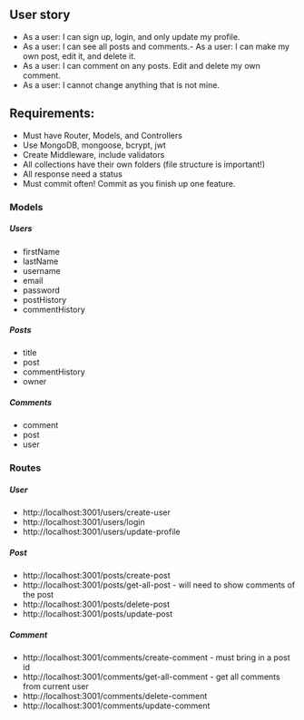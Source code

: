 
## User story

- As a user: I can sign up, login, and only update my profile.
- As a user: I can see all posts and comments.- As a user: I can make my own post, edit it, and delete it.
- As a user: I can comment on any posts. Edit and delete my own comment.
- As a user: I cannot change anything that is not mine.

## Requirements:

- Must have Router, Models, and Controllers
- Use MongoDB, mongoose, bcrypt, jwt
- Create Middleware, include validators
- All collections have their own folders (file structure is important!)
- All response need a status
- Must commit often! Commit as you finish up one feature.

### Models

##### Users

- firstName
- lastName
- username
- email
- password
- postHistory
- commentHistory

##### Posts

- title
- post
- commentHistory
- owner

##### Comments

- comment
- post
- user

### Routes

##### User

- http://localhost:3001/users/create-user
- http://localhost:3001/users/login
- http://localhost:3001/users/update-profile

##### Post

- http://localhost:3001/posts/create-post
- http://localhost:3001/posts/get-all-post - will need to show comments of the post
- http://localhost:3001/posts/delete-post
- http://localhost:3001/posts/update-post

##### Comment

- http://localhost:3001/comments/create-comment - must bring in a post id
- http://localhost:3001/comments/get-all-comment - get all comments from current user
- http://localhost:3001/comments/delete-comment
- http://localhost:3001/comments/update-comment
